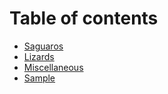 # Table of contents

* [Saguaros](README.md)
* [Lizards](lizards.md)
* [Miscellaneous](miscellaneous.md)
* [Sample](sample.md)
